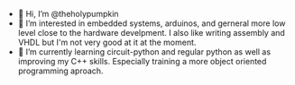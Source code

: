 - 👋 Hi, I’m @theholypumpkin
- 👀 I’m interested in embedded systems, arduinos, and gerneral more low level close to the hardware develpment. I also like writing assembly and VHDL but I'm not very good at it at the moment.
- 🌱 I’m currently learning circuit-python and regular python as well as improving my C++ skills. 
Especially training a more object oriented programming aproach.


<!---
theholypumpkin/theholypumpkin is a ✨ special ✨ repository because its `README.md` (this file) appears on your GitHub profile.
You can click the Preview link to take a look at your changes.
--->
